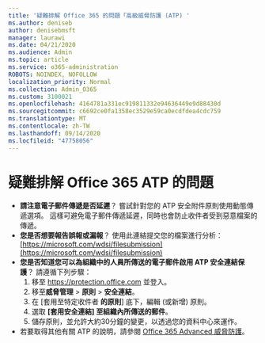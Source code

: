 ```yaml
---
title: '疑難排解 Office 365 的問題「高級威脅防護 (ATP) '
ms.author: deniseb
author: denisebmsft
manager: laurawi
ms.date: 04/21/2020
ms.audience: Admin
ms.topic: article
ms.service: o365-administration
ROBOTS: NOINDEX, NOFOLLOW
localization_priority: Normal
ms.collection: Admin_O365
ms.custom: 3100021
ms.openlocfilehash: 4164781a331ec919811332e94636449e9d88430d
ms.sourcegitcommit: c6692ce0fa1358ec3529e59ca0ecdfdea4cdc759
ms.translationtype: MT
ms.contentlocale: zh-TW
ms.lasthandoff: 09/14/2020
ms.locfileid: "47758056"
---
```

# <a name="troubleshoot-issues-with-office-365-atp"></a>疑難排解 Office 365 ATP 的問題

- **請注意電子郵件傳遞是否延遲**？ 嘗試針對您的 ATP 安全附件原則使用動態傳遞選項。 這樣可避免電子郵件傳遞延遲，同時也會防止收件者受到惡意檔案的傳遞。
- **您是否想要報告誤報或漏報**？ 使用此連結提交您的檔案進行分析： [https://microsoft.com/wdsi/filesubmission](https://microsoft.com/wdsi/filesubmission)
- **您是否知道您可以為組織中的人員所傳送的電子郵件啟用 ATP 安全連結保護**？ 請遵循下列步驟：
    1. 移至 https://protection.office.com 並登入。
    2. 移至**威脅管理**  >  **原則**  >  **安全連結**。
    3. 在 [套用至特定收件者 **的原則**] 底下，編輯 (或新增) 原則。
    4. 選取 **[套用安全連結] 至組織內所傳送的郵件**。
    5. 儲存原則，並允許大約30分鐘的變更，以透過您的資料中心來運作。
- 若要取得其他有關 ATP 的說明，請參閱 [Office 365 Advanced 威脅防護](https://docs.microsoft.com/microsoft-365/security/office-365-security/office-365-atp)。